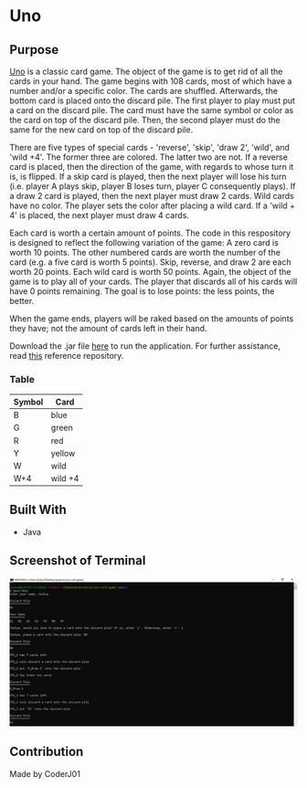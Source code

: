 # Uno

## Purpose
[Uno](https://www.unorules.org/) is a classic card game. The object of the game is to get rid of all the cards in your hand. The game begins with 108 cards, most of which have a number and/or a specific color. The cards are shuffled. Afterwards, the bottom card is placed onto the discard pile. The first player to play must put a card on the discard pile. The card must have the same symbol or color as the card on top of the discard pile. Then, the second player must do the same for the new card on top of the discard pile. 

There are five types of special cards - 'reverse', 'skip', 'draw 2', 'wild', and 'wild +4'. The former three are colored. The latter two are not. If a reverse card is placed, then the direction of the game, with regards to whose turn it is, is flipped. If a skip card is played, then the next player will lose his turn (i.e. player A plays skip, player B loses turn, player C consequently plays). If a draw 2 card is played, then the next player must draw 2 cards. Wild cards have no color. The player sets the color after placing a wild card. If a 'wild + 4' is placed, the next player must draw 4 cards.

Each card is worth a certain amount of points. The code in this respository is designed to reflect the following variation of the game: A zero card is worth 10 points. The other numbered cards are worth the number of the card (e.g. a five card is worth 5 points). Skip, reverse, and draw 2 are each worth 20 points. Each wild card is worth 50 points. Again, the object of the game is to play all of your cards. The player that discards all of his cards will have 0 points remaining. The goal is to lose points: the less points, the better.

When the game ends, players will be raked based on the amounts of points they have; not the amount of cards left in their hand.

Download the .jar file [here](https://github.com/CoderJ01/uno-card-game/blob/main/assets/jar/uno-card-game.jar) to run the application. For further assistance, read [this](https://github.com/CoderJ01/how-to-run-jar-files) reference repository.

### Table
| Symbol | Card    |
| ------ | ------- |
| B      | blue    |
| G      | green   |
| R      | red     |
| Y      | yellow  |
| W      | wild    |  
| W+4    | wild +4 |

## Built With
* Java

## Screenshot of Terminal
![Alt text](./assets/images/image-01_terminal.JPG?raw=true "Uno")

## Contribution
Made by CoderJ01